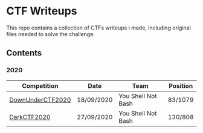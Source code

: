 # CTF Writeups
This repo contains a collection of CTFs writeups i made, including original files needed to solve the challenge.

## Contents
### 2020

| Competition | Date | Team | Position |
|-------------|------|------|----------|
| [DownUnderCTF2020](2020/DownUnderCTF2020) | 18/09/2020 | You Shell Not Bash | 83/1079 |
| [DarkCTF2020](2020/DarkCTF2020)           | 27/09/2020 | You Shell Not Bash | 130/808 |
